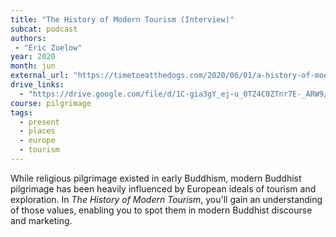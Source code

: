 ```yaml
---
title: "The History of Modern Tourism (Interview)"
subcat: podcast
authors:
 - "Eric Zuelow"
year: 2020
month: jun
external_url: "https://timetoeatthedogs.com/2020/06/01/a-history-of-modern-tourism/"
drive_links:
  - "https://drive.google.com/file/d/1C-gia3gY_ej-u_0TZ4C0ZTnr7E-_ARW9/view?usp=drivesdk"
course: pilgrimage
tags:
  - present
  - places
  - europe
  - tourism
---
```


While religious pilgrimage existed in early Buddhism, modern Buddhist pilgrimage has been heavily influenced by European ideals of tourism and exploration. In *The History of Modern Tourism*, you'll gain an understanding of those values, enabling you to spot them in modern Buddhist discourse and marketing.
